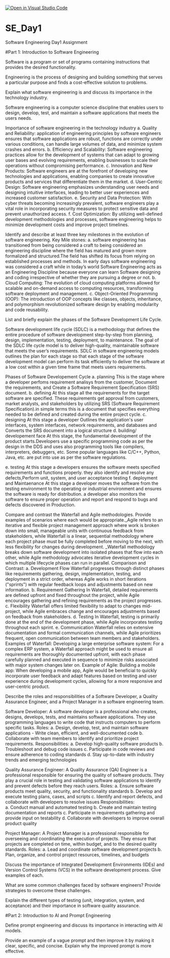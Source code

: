 [![Open in Visual Studio Code](https://classroom.github.com/assets/open-in-vscode-2e0aaae1b6195c2367325f4f02e2d04e9abb55f0b24a779b69b11b9e10269abc.svg)](https://classroom.github.com/online_ide?assignment_repo_id=18303382&assignment_repo_type=AssignmentRepo)
# SE_Day1
Software Engineering Day1 Assignment

#Part 1: Introduction to Software Engineering

 Software is a program or set of programs containing 
 instructions that provides the desired functionality.
 
 Engineering is the process of designing and building something that serves a particular
  purpose and finds a cost-effective solution to problems.

Explain what software engineering is and discuss its importance in the technology industry.

Software engineering is a computer science discipline that enables users to design, 
develop, test, and maintain a software applications that meets the users needs.

Importance of software engineering in the technology industry
a. Quality and Reliability:
application of engineering principles by software engineers ensures
 that software applications are robust, functions are correctly under
  various conditions, can handle large volumes of data, and minimize system crashes and errors. 
b. Efficiency and Scalability:
Software engineering practices allow for the development of systems
 that can adapt to growing user bases and evolving requirements, 
 enabling businesses to scale their operations without compromising performance. 
c. Innovation and New Products:
Software engineers are at the forefront of developing new technologies and 
applications, enabling companies to create innovative products and services that differentiate them in the market. 
d. User-Centric Design:
Software engineering emphasizes understanding user needs and designing intuitive
 interfaces, leading to better user experiences and increased customer satisfaction. 
e. Security and Data Protection:
With cyber threats becoming increasingly prevalent, software engineers play a 
vital role in incorporating security measures to protect sensitive data and prevent unauthorized access. 
f. Cost Optimization:
By utilizing well-defined development methodologies and processes, software 
engineering helps to minimize development costs and improve project timelines. 


Identify and describe at least three key milestones in the evolution of software engineering.
Key Mile stones:
a. software engineering has transitioned from being considered a craft to being 
considered an engineering discipline where the field has matured and grown more
 formalized and structured.The field has shifted its focus from relying on established
  processes and methods. In early days software engineering was considered a craft while
   in today’s world Software Engineering acts as an Engineering Discipline because 
   everyone can learn Software designing and coding irrespective of whether they are pursuing a degree or not.
b. Cloud Computing:
The evolution of cloud computing platforms allowed for scalable and on-demand access 
to computing resources, transforming software deployment and management. 
c. Object-Oriented Programming (OOP):
The introduction of OOP concepts like classes, objects, inheritance, and polymorphism 
revolutionized software design by enabling modularity and code reusability. 


List and briefly explain the phases of the Software Development Life Cycle.

Software development life cycle (SDLC) is a methodology that defines the 
entire procedure of software development step-by-step from planning, design, 
implementation, testing, deployment, to maintenance.  The goal of the SDLC life 
cycle model is to deliver high-quality, maintainable software that meets the user’s
 requirements. SDLC in software engineering models outlines the plan for each stage 
 so that each stage of the software development model can perform its task efficiently 
 to deliver the software at a low cost within a given time frame that meets users requirements. 

Phases of Software Developement Cycle
a. planning
This is the stage where a developer perfoms requirement analisys from the customer, 
Document the requirements, and Create a Software Requirement Specification (SRS) document. 
b. defining
At this stage all the requirements for the target software are specified. These requirements 
get approval from customers, market analysts, and stakeholders by utilizing SRS 
(Software Requirement Specification).in simple terms this is a document that specifies 
everything needed to be defined and created during the entire project cycle. 
c. designing
At this stage a developer Outlines the application's user interfaces, system interfaces, network requirements, and databases and Converts the SRS document into a logical structure
d. building/ developement face
At this stage, the fundamental development of the product starts.Developers use a specific programming code as per the design in the DDS and uses also programming tools like compilers, interpreters, debuggers, etc. Some popular languages like C/C++, Python, Java, etc. are put into use as per the software regulations. 

e. testing
At this stage a developers ensures the software meets specified requirements and functions properly. they also identify and resolve any defects,Perform unit, system, and user acceptance testing
f. deployment and Maintaenance
At this stage a developer moves the software from the testing environment to the operating or industrial environment and ensures the software is ready for distribution.
a developer also monitors the software to ensure proper operation and report and respond to bugs and defects discovered in Production.


Compare and contrast the Waterfall and Agile methodologies. Provide examples of scenarios where each would be appropriate._Agile refers to an iterative and flexible project management approach where work is broken down into small, manageable units with continuous feedback from stakeholders, while Waterfall is a linear, sequential methodology where each project phase must be fully completed before moving to the next, with less flexibility for changes during development. 
_Waterfall methodology breaks down software development into isolated phases that flow into each other, while Agile methodology advocates iterative development cycles in which multiple lifecycle phases can run in parallel.
Comparison and Contrast:
a. Development Flow
Waterfall progresses through distinct phases like requirements gathering, design, implementation, testing, and deployment in a strict order, whereas Agile works in short iterations ("sprints") with regular feedback loops and adjustments based on new information. 
b. Requirement Gathering
In Waterfall, detailed requirements are defined upfront and fixed throughout the project, while Agile encourages gathering and refining requirements as the project progresses. 
c. Flexibility
Waterfall offers limited flexibility to adapt to changes mid-project, while Agile embraces change and encourages adjustments based on feedback from stakeholders. 
d. Testing
In Waterfall, testing is primarily done at the end of the development phase, while Agile incorporates testing throughout each sprint. 
e. Communication
Waterfall relies on extensive documentation and formal communication channels, while Agile prioritizes frequent, open communication between team members and stakeholders. 
Examples of Waterfall:
Developing a large enterprise software system: For a complex ERP system, a Waterfall approach might be used to ensure all requirements are thoroughly documented upfront, with each phase carefully planned and executed in sequence to minimize risks associated with major system changes later on. 
Example of Agile:
Building a mobile app: When developing a mobile app, Agile would be beneficial to quickly incorporate user feedback and adapt features based on testing and user experience during development cycles, allowing for a more responsive and user-centric product. 

Describe the roles and responsibilities of a Software Developer, a Quality Assurance Engineer, and a Project Manager in a software engineering team.

Software Developer: A software developer is a professional who creates, designs, develops, tests, and maintains software applications. They use programming languages to write code that instructs computers to perform specific tasks. 
Roles:
 a. Design, develop, test, and maintain software applications - Write clean, efficient, and well-documented code
 b. Collaborate with team members to identify and prioritize project requirements.
 Responsibilities: 
  a. Develop high-quality software products 
  b. Troubleshoot and debug code issues 
  c. Participate in code reviews and ensure adherence to coding standards 
  d. Stay up-to-date with industry trends and emerging technologies

Quality Assurance Engineer: A Quality Assurance (QA) Engineer is a professional responsible for ensuring the quality of software products. They play a crucial role in testing and validating software applications to identify and prevent defects before they reach users. 
Roles:
a. Ensure software products meet quality, security, and functionality standards 
b. Develop and execute testing plans, cases, and scripts 
c. Identify and report defects, and collaborate with developers to resolve issues 
Responsibilities:  
a. Conduct manual and automated testing 
b. Create and maintain testing documentation and reports 
c. Participate in requirements gathering and provide input on testability 
d. Collaborate with developers to improve overall product quality 

Project Manager: A Project Manager is a professional responsible for overseeing and coordinating the execution of projects. They ensure that projects are completed on time, within budget, and to the desired quality standards. 
Roles: 
a. Lead and coordinate software development projects 
b.  Plan, organize, and control project resources, timelines, and budgets

Discuss the importance of Integrated Development Environments (IDEs) and Version Control Systems (VCS) in the software development process. Give examples of each.


What are some common challenges faced by software engineers? Provide strategies to overcome these challenges.


Explain the different types of testing (unit, integration, system, and acceptance) and their importance in software quality assurance.


#Part 2: Introduction to AI and Prompt Engineering


Define prompt engineering and discuss its importance in interacting with AI models.


Provide an example of a vague prompt and then improve it by making it clear, specific, and concise. Explain why the improved prompt is more effective.
